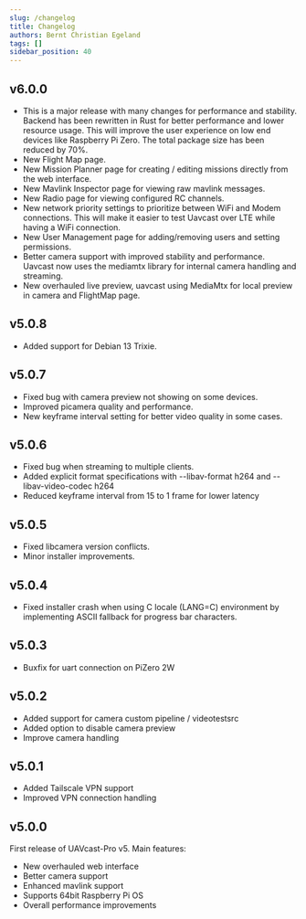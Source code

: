```yaml
---
slug: /changelog
title: Changelog
authors: Bernt Christian Egeland
tags: []
sidebar_position: 40
---
```

## v6.0.0
- This is a major release with many changes for performance and stability.
  Backend has been rewritten in Rust for better performance and lower resource usage. This will improve the user experience on low end devices like Raspberry Pi Zero. The total package size has been reduced by 70%.
- New Flight Map page.
- New Mission Planner page for creating / editing missions directly from the web interface.
- New Mavlink Inspector page for viewing raw mavlink messages.
- New Radio page for viewing configured RC channels.
- New network priority settings to prioritize between WiFi and Modem connections. This will make it easier to test Uavcast over LTE while having a WiFi
connection.
- New User Management page for adding/removing users and setting permissions.
- Better camera support with improved stability and performance. Uavcast now uses the mediamtx library for internal camera handling and streaming.
- New overhauled live preview, uavcast using MediaMtx for local preview in camera and FlightMap page.

## v5.0.8
- Added support for Debian 13 Trixie.

## v5.0.7
- Fixed bug with camera preview not showing on some devices.
- Improved picamera quality and performance.
- New keyframe interval setting for better video quality in some cases.

## v5.0.6
- Fixed bug when streaming to multiple clients.
- Added explicit format specifications with --libav-format h264 and --libav-video-codec h264
- Reduced keyframe interval from 15 to 1 frame for lower latency

## v5.0.5
- Fixed libcamera version conflicts. 
- Minor installer improvements.

## v5.0.4
- Fixed installer crash when using C locale (LANG=C) environment by implementing ASCII fallback for progress bar characters.

## v5.0.3
- Buxfix for uart connection on PiZero 2W

## v5.0.2
- Added support for camera custom pipeline / videotestsrc
- Added option to disable camera preview
- Improve camera handling

## v5.0.1
- Added Tailscale VPN support
- Improved VPN connection handling

## v5.0.0
First release of UAVcast-Pro v5.
Main features:
- New overhauled web interface
- Better camera support
- Enhanced mavlink support
- Supports 64bit Raspberry Pi OS
- Overall performance improvements
